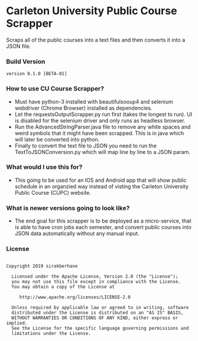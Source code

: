 # Carleton University Public Course Scrapper 
Scraps all of the public courses into a text files and then converts it into a JSON file.

### Build Version
```version 0.1.0 [BETA-01]```

### How to use CU Course Scrapper?
* Must have python-3 installed with beautifulsooup4 and selenium webdriver (Chrome Browser) installed as dependencies.
* Let the requestsOutputScrapper.py run first (takes the longest to run). UI is disabled for the selenium driver and only runs as headless browser.
* Run the AdvancedStringParser.java file to remove any white spaces and weird symbols that it might have been scrapped. This is in java which will later be converted into python.
* Finally to convert the text file to JSON you need to run the TextToJSONConversion.py which will map line by line to a JSON param.

### What would I use this for?
* This going to be used for an IOS and Android app that will show public schedule in an organzied way instead of visting the Carleton University Public Course (CUPC) website.

### What is newer versions going to look like?
* The end goal for this scrapper is to be deployed as a micro-service, that is able to have cron jobs each semester, and convert public courses into JSON data automatically without any manual input.

### License

```

Copyright 2019 sirakberhane

  Licensed under the Apache License, Version 2.0 (the "License");
  you may not use this file except in compliance with the License.
  You may obtain a copy of the License at

     http://www.apache.org/licenses/LICENSE-2.0

  Unless required by applicable law or agreed to in writing, software
  distributed under the License is distributed on an "AS IS" BASIS,
  WITHOUT WARRANTIES OR CONDITIONS OF ANY KIND, either express or implied.
  See the License for the specific language governing permissions and
  limitations under the License.
  
```
